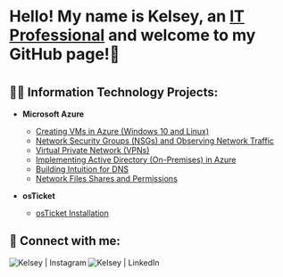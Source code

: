 <h1> Hello! My name is Kelsey, an <a href="https://linkedin.com/in/kelseyworkman">IT Professional</a> and welcome to my GitHub page!👋 <h1>

<h2> 👨‍💻 Information Technology Projects: </h2>

- <b> Microsoft Azure </b>
    - [Creating VMs in Azure (Windows 10 and Linux)](https://github.com/Kelsow96/Creating-VM-s-in-Azure-Windows-10-and-Linux-)
    - [Network Security Groups (NSGs) and Observing Network Traffic](https://github.com/Kelsow96/Network-Security-Groups-NSGs-and-Observing-Network-Traffic)
    - [Virtual Private Network (VPNs)](https://github.com/Kelsow96/VIrtual-Private-Networks)
    - [Implementing Active Directory (On-Premises) in Azure](https://github.com/Kelsow96/-Implementing-Active-Directory-On-Premises-in-Azure)
    - [Building Intuition for DNS](https://github.com/Kelsow96/Building-Intuition-for-DNS)
    - [Network Files Shares and Permissions](https://github.com/Kelsow96/Network-Files-Shares-and-Permissions)

- <b> osTicket </b>
    - [osTicket Installation](https://github.com/Kelsow96/osTicket-Installation)
  
<h2> 🤳 Connect with me: </h2>

[<img align="left" alt="Kelsey | Instagram" src="https://img.shields.io/badge/Instagram-E4405F?style=for-the-badge&logo=instagram&logoColor=white" />][instagram]
[<img align="left" alt="Kelsey | LinkedIn" src="https://img.shields.io/badge/LinkedIn-0077B5?style=for-the-badge&logo=linkedin&logoColor=white" />][linkedin]

[instagram]: https://www.instagram.com/workman_kelsey/
[linkedin]: https://linkedin.com/in/kelseyworkman
